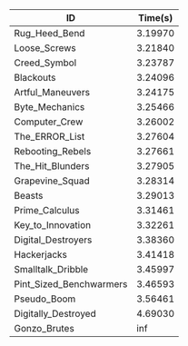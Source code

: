 |ID|Time(s)|
|-|-|
|Rug_Heed_Bend|3.19970|
|Loose_Screws|3.21840|
|Creed_Symbol|3.23787|
|Blackouts|3.24096|
|Artful_Maneuvers|3.24175|
|Byte_Mechanics|3.25466|
|Computer_Crew|3.26002|
|The_ERROR_List|3.27604|
|Rebooting_Rebels|3.27661|
|The_Hit_Blunders|3.27905|
|Grapevine_Squad|3.28314|
|Beasts|3.29013|
|Prime_Calculus|3.31461|
|Key_to_Innovation|3.32261|
|Digital_Destroyers|3.38360|
|Hackerjacks|3.41418|
|Smalltalk_Dribble|3.45997|
|Pint_Sized_Benchwarmers|3.46593|
|Pseudo_Boom|3.56461|
|Digitally_Destroyed|4.69030|
|Gonzo_Brutes|inf|
